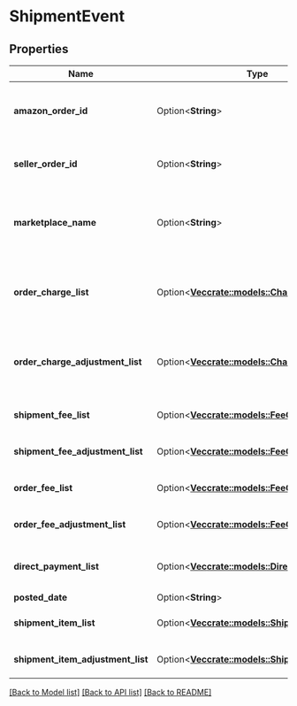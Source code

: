 # ShipmentEvent

## Properties

Name | Type | Description | Notes
------------ | ------------- | ------------- | -------------
**amazon_order_id** | Option<**String**> | An Amazon-defined identifier for an order. | [optional]
**seller_order_id** | Option<**String**> | A seller-defined identifier for an order. | [optional]
**marketplace_name** | Option<**String**> | The name of the marketplace where the event occurred. | [optional]
**order_charge_list** | Option<[**Vec<crate::models::ChargeComponent>**](ChargeComponent.md)> | A list of charge information on the seller's account. | [optional]
**order_charge_adjustment_list** | Option<[**Vec<crate::models::ChargeComponent>**](ChargeComponent.md)> | A list of charge information on the seller's account. | [optional]
**shipment_fee_list** | Option<[**Vec<crate::models::FeeComponent>**](FeeComponent.md)> | A list of fee component information. | [optional]
**shipment_fee_adjustment_list** | Option<[**Vec<crate::models::FeeComponent>**](FeeComponent.md)> | A list of fee component information. | [optional]
**order_fee_list** | Option<[**Vec<crate::models::FeeComponent>**](FeeComponent.md)> | A list of fee component information. | [optional]
**order_fee_adjustment_list** | Option<[**Vec<crate::models::FeeComponent>**](FeeComponent.md)> | A list of fee component information. | [optional]
**direct_payment_list** | Option<[**Vec<crate::models::DirectPayment>**](DirectPayment.md)> | A list of direct payment information. | [optional]
**posted_date** | Option<**String**> |  | [optional]
**shipment_item_list** | Option<[**Vec<crate::models::ShipmentItem>**](ShipmentItem.md)> | A list of shipment items. | [optional]
**shipment_item_adjustment_list** | Option<[**Vec<crate::models::ShipmentItem>**](ShipmentItem.md)> | A list of shipment items. | [optional]

[[Back to Model list]](../README.md#documentation-for-models) [[Back to API list]](../README.md#documentation-for-api-endpoints) [[Back to README]](../README.md)


